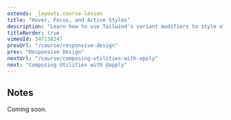 ```yaml
---
extends: _layouts.course-lesson
title: "Hover, Focus, and Active Styles"
description: "Learn how to use Tailwind's variant modifiers to style elements in different states."
titleBorder: true
vimeoId: 347138247
prevUrl: "/course/responsive-design"
prev: "Responsive Design"
nextUrl: "/course/composing-utilities-with-apply"
next: "Composing Utilities with @apply"
---
```


## Notes

Coming soon.
